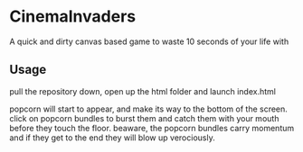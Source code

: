 CinemaInvaders
========

A quick and dirty canvas based game to waste 10 seconds of your life with

Usage
-----

pull the repository down, open up the html folder and launch index.html

popcorn will start to appear, and make its way to the bottom of the screen. click on popcorn bundles to burst them and catch them with your mouth before they touch the floor. 
beaware, the popcorn bundles carry momentum and if they get to the end they will blow up verociously. 